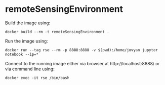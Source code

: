 # remoteSensingEnvironment

Build the image using:

`docker build --rm -t remoteSensingEnvironment .`

Run the image using:

`docker run --tag rse --rm -p 8888:8888 -v $(pwd):/home/jovyan jupyter notebook --ip=*`

Connect to the running image either via browser at http://localhost:8888/ or via command line using:

`docker exec -it rse /bin/bash`


